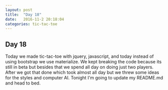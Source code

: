 ```yaml
---
layout: post
title:  "Day 18"
date:   2016-11-2 20:18:04
categories: tic-tac-toe
---
```

## Day 18
Today we made tic-tac-toe with jquery, javascript, and today instead of using bootstrap we use materialize. We kept breaking the code because its still in beta but besides that we spend all day on doing just two players. After we got that done which took almost all day but we threw some ideas for the styles and computer AI. Tonight  I'm going to update my README.md and head to bed.
